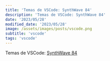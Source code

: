 ```yaml
---
title: 'Temas de VSCode: SynthWave 84'
description: 'Temas de VSCode: SynthWave 84'
date: '2023/05/28'
modified_date: '2023/05/28'
image: /assets/images/posts/vscode.png
subtitle: 'vscode'
tags: 'vscode'
---
```


Temas de VSCode: [SynthWave 84](https://marketplace.visualstudio.com/items?itemName=RobbOwen.synthwave-vscode)
